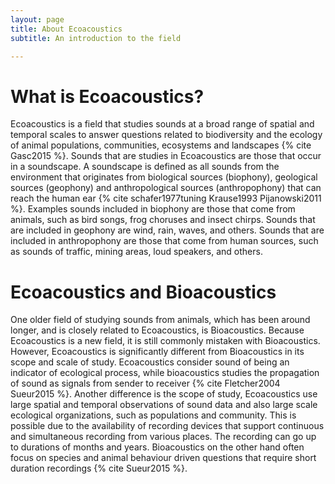 ```yaml
---
layout: page
title: About Ecoacoustics
subtitle: An introduction to the field

---
```




# What is Ecoacoustics?

Ecoacoustics is a field that studies sounds at a broad range of spatial and temporal scales to answer questions related to biodiversity and the ecology of animal populations, communities, ecosystems and landscapes {% cite Gasc2015 %}. Sounds that are studies in Ecoacoustics are those that occur in a soundscape. A soundscape is defined as all sounds from the environment that originates from biological sources (biophony), geological sources (geophony) and anthropological sources (anthropophony) that can reach the human ear {% cite schafer1977tuning Krause1993 Pijanowski2011 %}. Examples sounds included in biophony are those that come from animals, such as bird songs, frog choruses and insect chirps. Sounds that are included in geophony are wind, rain, waves, and others. Sounds that are included in anthropophony are those that come from human sources, such as sounds of traffic, mining areas, loud speakers, and others. 

# Ecoacoustics and Bioacoustics

One older field of studying sounds from animals, which has been around longer, and is closely related to Ecoacoustics, is Bioacoustics.  Because Ecoacoustics is a new field, it is still commonly mistaken with Bioacoustics. However, Ecoacoustics is significantly different from Bioacoustics in its scope and scale of study. Ecoacoustics consider sound of being an indicator of ecological process, while bioacoustics studies the propagation of sound as signals from sender to receiver {% cite Fletcher2004 Sueur2015 %}. Another difference is the scope of study, Ecoacoustics use large spatial and temporal observations of sound data and also large scale ecological organizations, such as populations and community. This is possible due to the availability of recording devices that support continuous and simultaneous recording from various places. The recording can go up to durations of months and years. Bioacoustics on the other hand often focus on species and animal behaviour driven questions that require short duration recordings {% cite Sueur2015 %}. 



